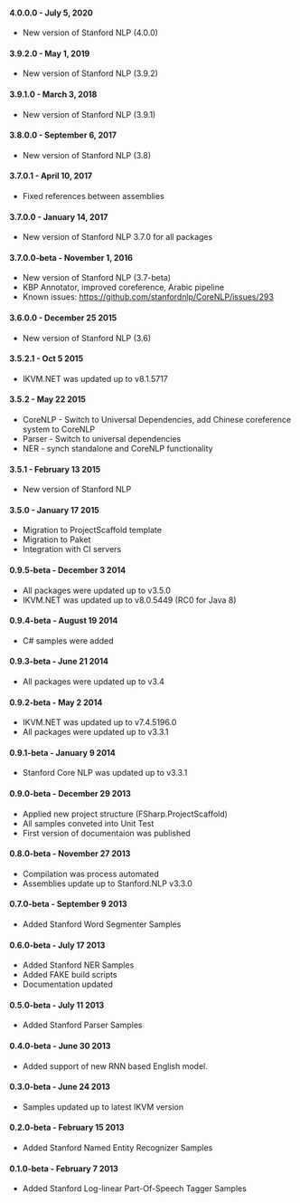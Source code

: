 #### 4.0.0.0 - July 5, 2020
* New version of Stanford NLP (4.0.0)

#### 3.9.2.0 - May 1, 2019
* New version of Stanford NLP (3.9.2)

#### 3.9.1.0 - March 3, 2018
* New version of Stanford NLP (3.9.1)

#### 3.8.0.0 - September 6, 2017
* New version of Stanford NLP (3.8)

#### 3.7.0.1 - April 10, 2017
* Fixed references between assemblies

#### 3.7.0.0 - January 14, 2017
* New version of Stanford NLP 3.7.0 for all packages

#### 3.7.0.0-beta - November 1, 2016
* New version of Stanford NLP (3.7-beta)
* KBP Annotator, improved coreference, Arabic pipeline
* Known issues: https://github.com/stanfordnlp/CoreNLP/issues/293

#### 3.6.0.0 - December 25 2015
* New version of Stanford NLP (3.6)

#### 3.5.2.1 - Oct 5 2015
* IKVM.NET was updated up to v8.1.5717

#### 3.5.2 - May 22 2015
* CoreNLP - Switch to Universal Dependencies, add Chinese coreference system to CoreNLP
* Parser - Switch to universal dependencies
* NER - synch standalone and CoreNLP functionality

#### 3.5.1 - February 13 2015
* New version of Stanford NLP

#### 3.5.0 - January 17 2015
* Migration to ProjectScaffold template
* Migration to Paket
* Integration with CI servers

#### 0.9.5-beta - December 3 2014
* All packages were updated up to v3.5.0
* IKVM.NET was updated up to v8.0.5449 (RC0 for Java 8)

#### 0.9.4-beta - August 19 2014
* C# samples were added

#### 0.9.3-beta - June 21 2014
* All packages were updated up to v3.4

#### 0.9.2-beta - May 2 2014
* IKVM.NET was updated up to v7.4.5196.0
* All packages were updated up to v3.3.1

#### 0.9.1-beta - January 9 2014
* Stanford Core NLP was updated up to v3.3.1

#### 0.9.0-beta - December 29 2013
* Applied new project structure (FSharp.ProjectScaffold)
* All samples conveted into Unit Test
* First version of documentaion was published

#### 0.8.0-beta - November 27 2013
* Compilation was process automated
* Assemblies update up to Stanford.NLP v3.3.0

#### 0.7.0-beta - September 9 2013
* Added Stanford Word Segmenter Samples

#### 0.6.0-beta - July 17 2013
* Added Stanford NER Samples
* Added FAKE build scripts
* Documentation updated

#### 0.5.0-beta - July 11 2013
* Added Stanford Parser Samples

#### 0.4.0-beta - June 30 2013
* Added support of new RNN based English model.

#### 0.3.0-beta - June 24 2013
* Samples updated up to latest IKVM version

#### 0.2.0-beta - February 15 2013
* Added Stanford Named Entity Recognizer Samples

#### 0.1.0-beta - February 7 2013
* Added Stanford Log-linear Part-Of-Speech Tagger Samples